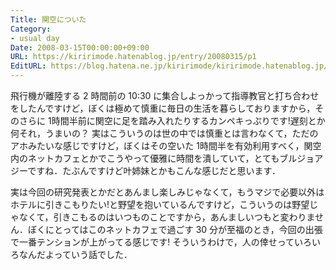 ```yaml
---
Title: 関空についた
Category:
- usual day
Date: 2008-03-15T00:00:00+09:00
URL: https://kiririmode.hatenablog.jp/entry/20080315/p1
EditURL: https://blog.hatena.ne.jp/kiririmode/kiririmode.hatenablog.jp/atom/entry/8454420450078215297
---
```



飛行機が離陸する 2 時間前の 10:30 に集合しよっかって指導教官と打ち合わせをしたんですけど，ぼくは極めて慎重に毎日の生活を暮らしておりますから，そのさらに 1時間半前に関空に足を踏み入れたりするカンペキっぷりです!遅刻とか何それ，うまいの？
実はこういうのは世の中では慎重とは言わなくて，ただのアホみたいな感じですけど，ぼくはその空いた 1時間半を有効利用すべく，関空内のネットカフェとかでこうやって優雅に時間を潰していて，とてもブルジョアジーですね．たぶんですけど叶姉妹とかもこんな感じだと思います．


実は今回の研究発表とかだとあんまし楽しみじゃなくて，もうマジで必要以外はホテルに引きこもりたい!と野望を抱いているんですけど，こういうのは野望じゃなくて，引きこもるのはいつものことですから，あんましいつもと変わりません．ぼくにとってはこのネットカフェで過ごす 30 分が至福のとき，今回の出張で一番テンションが上がってる感じです!
そういうわけで，人の倖せっていろいろなんだよっていう話でした．
